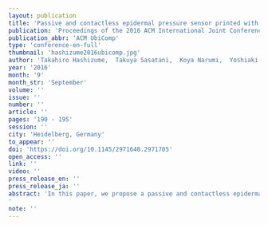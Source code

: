 ```yaml
---
layout: publication
title: 'Passive and contactless epidermal pressure sensor printed with silver nano-particle ink'
publication: 'Proceedings of the 2016 ACM International Joint Conference on Pervasive and Ubiquitous Computing'
publication_abbr: 'ACM UbiComp'
type: 'conference-en-full'
thumbnail: 'hashizume2016ubicomp.jpg'
author: 'Takahiro Hashizume,  Takuya Sasatani,  Koya Narumi,  Yoshiaki Narusue,  Yoshihiro Kawahara,  and Tohru Asami'
year: '2016'
month: '9'
month_str: 'September'
volume: ''
issue: ''
number: ''
article: ''
pages: '190 - 195'
session: ''
city: 'Heidelberg, Germany'
to_appear: ''
doi: 'https://doi.org/10.1145/2971648.2971705'
open_access: ''
link: ''
video: ''
press_release_en: ''
press_release_ja: ''
abstract: 'In this paper, we propose a passive and contactless epidermal pressure sensor patch printed on a paper substrate with silver nano-particle ink. This disposable patch can be used to measure the pressure between the clothes and the human body. Different from the conventional pressure sensors, the pressure can be measured wirelessly without disturbing the motion of the users. The sensor circuit pattern is printed by a conductive inkjet printer and the sensor''s pressure value is detected by a reader coil through the change of the capacitance of an LC resonant circuit. We propose a sensor design method that minimizes the effect of the human body. We demonstrate our sensor patch by measuring the pressure exerted by compression garments whose pressure distribution is important for the wearer''s health.'
note: ''
---
```

